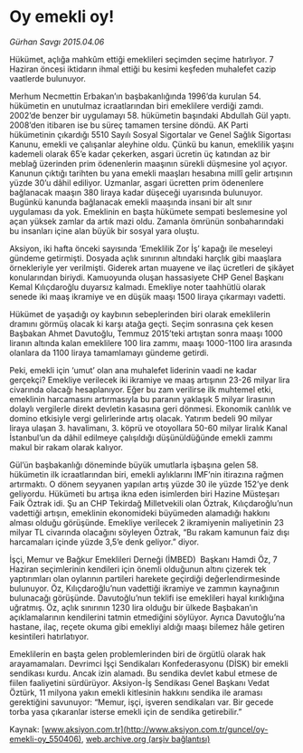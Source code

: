 # Oy emekli oy!

*Gürhan Savgı 2015.04.06*

<div class="pNewsDetailMainContent" itemprop="articleBody">
 <p>
  Hükümet, açlığa mahkûm ettiği emeklileri seçimden seçime hatırlıyor. 7 Haziran öncesi iktidarın ihmal ettiği bu kesimi keşfeden muhalefet cazip vaatlerde bulunuyor.
 </p>
 <p>
  Merhum Necmettin Erbakan’ın başbakanlığında 1996’da kurulan 54. hükümetin en unutulmaz icraatlarından biri emeklilere verdiği zamdı. 2002’de benzer bir uygulamayı 58. hükümetin başındaki Abdullah Gül yaptı. 2008’den itibaren ise bu süreç tamamen tersine döndü. AK Parti hükümetinin çıkardığı 5510 Sayılı Sosyal Sigortalar ve Genel Sağlık Sigortası Kanunu, emekli ve çalışanlar aleyhine oldu. Çünkü bu kanun, emeklilik yaşını kademeli olarak 65’e kadar çekerken, asgari ücretin üç katından az bir meblağ üzerinden prim ödenenlerin maaşının sürekli düşmesine yol açıyor. Kanunun çıktığı tarihten bu yana emekli maaşları hesabına millî gelir artışının yüzde 30’u dâhil ediliyor. Uzmanlar, asgari ücretten prim ödenenlere bağlanacak maaşın 380 liraya kadar düşeceği uyarısında bulunuyor. Bugünkü kanunda bağlanacak emekli maaşında insani bir alt sınır uygulaması da yok. Emeklinin en başta hükümete sempati beslemesine yol açan yüksek zamlar da artık mazi oldu. Zamanla ömrünün sonbaharındaki bu insanları içine alan büyük bir sosyal yara oluştu.
 </p>
 <p>
  Aksiyon, iki hafta önceki sayısında ‘Emeklilik Zor İş’ kapağı ile meseleyi gündeme getirmişti. Dosyada açlık sınırının altındaki harçlık gibi maaşlara örnekleriyle yer verilmişti. Giderek artan muayene ve ilaç ücretleri de şikâyet konularından biriydi. Kamuoyunda oluşan hassasiyete CHP Genel Başkanı Kemal Kılıçdaroğlu duyarsız kalmadı. Emekliye noter taahhütlü olarak senede iki maaş ikramiye ve en düşük maaşı 1500 liraya çıkarmayı vadetti.
 </p>
 <p>
  Hükümet de yaşadığı oy kaybının sebeplerinden biri olarak emeklilerin dramını görmüş olacak ki karşı atağa geçti. Seçim sonrasına çek kesen Başbakan Ahmet Davutoğlu, Temmuz 2015’teki artıştan sonra maaşı 1000 liranın altında kalan emeklilere 100 lira zammı, maaşı 1000-1100 lira arasında olanlara da 1100 liraya tamamlamayı gündeme getirdi.
 </p>
 <p>
  Peki, emekli için ‘umut’ olan ana muhalefet liderinin vaadi ne kadar gerçekçi? Emekliye verilecek iki ikramiye ve maaş artışının 23-26 milyar lira civarında olacağı hesaplanıyor. Eğer bu zam verilirse ilk muhtemel etki, emeklinin harcamasını artırmasıyla bu paranın yaklaşık 5 milyar lirasının dolaylı vergilerle direkt devletin kasasına geri dönmesi. Ekonomik canlılık ve domino etkisiyle vergi gelirlerinde artış olacak. Yatırım bedeli 90 milyar liraya ulaşan 3. havalimanı, 3. köprü ve otoyollara 50-60 milyar liralık Kanal İstanbul’un da dâhil edilmeye çalışıldığı düşünüldüğünde emekli zammı makul bir rakam olarak kalıyor.
 </p>
 <p>
  Gül’ün başbakanlığı döneminde büyük umutlarla işbaşına gelen 58. hükümetin ilk icraatlarından biri, emekli aylıklarını IMF’nin itirazına rağmen artırmaktı. O dönem seyyanen yapılan artış yüzde 30 ile yüzde 152’ye denk geliyordu. Hükümeti bu artışa ikna eden isimlerden biri Hazine Müsteşarı Faik Öztrak idi. Şu an CHP Tekirdağ Milletvekili olan Öztrak, Kılıçdaroğlu’nun vadettiği artışın, emeklinin ekonomideki büyümeden alamadığı hakkını alması olduğu görüşünde. Emekliye verilecek 2 ikramiyenin maliyetinin 23 milyar TL civarında olacağını söyleyen Öztrak, “Bu rakam kamunun faiz dışı harcamaları içinde yüzde 3,5’e denk geliyor.” diyor.
 </p>
 <p>
  İşçi, Memur ve Bağkur Emeklileri Derneği (İMBED)  Başkanı Hamdi Öz, 7 Haziran seçimlerinin kendileri için önemli olduğunun altını çizerek tek yaptırımları olan oylarının partileri harekete geçirdiği değerlendirmesinde bulunuyor. Öz, Kılıçdaroğlu’nun vadettiği ikramiye ve zammın kaynağının bulunacağı görüşünde. Davutoğlu’nun teklifi ise emeklileri hayal kırıklığına uğratmış. Öz, açlık sınırının 1230 lira olduğu bir ülkede Başbakan’ın açıklamalarının kendilerini tatmin etmediğini söylüyor. Ayrıca Davutoğlu’na hastane, ilaç, reçete okuma gibi emekliyi aldığı maaşı bilemez hâle getiren kesintileri hatırlatıyor.
 </p>
 <p>
  Emeklilerin en başta gelen problemlerinden biri de örgütlü olarak hak arayamamaları. Devrimci İşçi Sendikaları Konfederasyonu (DİSK) bir emekli sendikası kurdu. Ancak izin alamadı. Bu sendika devlet kabul etmese de fiilen faaliyetini sürdürüyor. Aksiyon-İş Sendikası Genel Başkanı Vedat Öztürk, 11 milyona yakın emekli kitlesinin hakkını sendika ile araması gerektiğini savunuyor: “Memur, işçi, işveren sendikaları var. Bir gecede torba yasa çıkaranlar isterse emekli için de sendika getirebilir.”
 </p>
</div>


Kaynak: [www.aksiyon.com.tr](http://www.aksiyon.com.tr/guncel/oy-emekli-oy_550406), [web.archive.org (arşiv bağlantısı)](http://web.archive.org/web/20150731213500/http://www.aksiyon.com.tr/guncel/oy-emekli-oy_550406)
